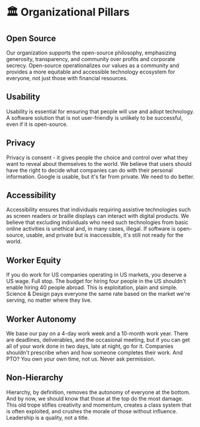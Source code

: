 # 🏛️ Organizational Pillars

## Open Source
Our organization supports the open-source philosophy, emphasizing generosity, transparency, and community over profits and corporate secrecy. Open-source operationalizes our values as a community and provides a more equitable and accessible technology ecosystem for everyone, not just those with financial resources.

## Usability
Usability is essential for ensuring that people will use and adopt technology. A software solution that is not user-friendly is unlikely to be successful, even if it is open-source.

## Privacy
Privacy is consent - it gives people the choice and control over what they want to reveal about themselves to the world. We believe that users should have the right to decide what companies can do with their personal information. Google is usable, but it's far from private. We need to do better.

## Accessibility
Accessibility ensures that individuals requiring assistive technologies such as screen readers or braille displays can interact with digital products. We believe that excluding individuals who need such technologies from basic online activities is unethical and, in many cases, illegal. If software is open-source, usable, and private but is inaccessible, it's still not ready for the world.

## Worker Equity
If you do work for US companies operating in US markets, you deserve a US wage. Full stop. The budget for hiring four people in the US shouldn't enable hiring 40 people abroad. This is exploitation, plain and simple. Science & Design pays everyone the same rate based on the market we're serving, no matter where they live.

## Worker Autonomy
We base our pay on a 4-day work week and a 10-month work year. There are deadlines, deliverables, and the occasional meeting, but if you can get all of your work done in two days, late at night, go for it. Companies shouldn't prescribe when and how someone completes their work. And PTO? You own your own time, not us. Never ask permission.

## Non-Hierarchy
Hierarchy, by definition, removes the autonomy of everyone at the bottom. And by now, we should know that those at the top do the most damage. This old trope stifles creativity and momentum, creates a class system that is often exploited, and crushes the morale of those without influence. Leadership is a quality, not a title.
